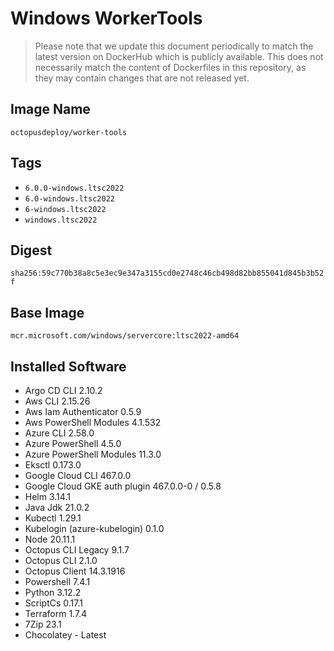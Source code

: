 # Windows WorkerTools

> Please note that we update this document periodically to match the latest version on DockerHub which is publicly available.
> This does not necessarily match the content of Dockerfiles in this repository, as they may contain changes that are not released yet.

## Image Name

`octopusdeploy/worker-tools`

## Tags

- `6.0.0-windows.ltsc2022`
- `6.0-windows.ltsc2022`
- `6-windows.ltsc2022`
- `windows.ltsc2022`

## Digest

`sha256:59c770b38a8c5e3ec9e347a3155cd0e2748c46cb498d82bb855041d845b3b52f`

## Base Image

`mcr.microsoft.com/windows/servercore:ltsc2022-amd64`

## Installed Software

- Argo CD CLI 2.10.2
- Aws CLI 2.15.26
- Aws Iam Authenticator 0.5.9
- Aws PowerShell Modules 4.1.532
- Azure CLI 2.58.0
- Azure PowerShell 4.5.0
- Azure PowerShell Modules 11.3.0
- Eksctl 0.173.0
- Google Cloud CLI 467.0.0
- Google Cloud GKE auth plugin 467.0.0-0 / 0.5.8
- Helm 3.14.1
- Java Jdk 21.0.2
- Kubectl 1.29.1
- Kubelogin (azure-kubelogin) 0.1.0
- Node 20.11.1
- Octopus CLI Legacy 9.1.7
- Octopus CLI 2.1.0
- Octopus Client 14.3.1916
- Powershell 7.4.1
- Python 3.12.2
- ScriptCs 0.17.1
- Terraform 1.7.4
- 7Zip 23.1
- Chocolatey - Latest